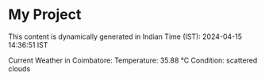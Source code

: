 # My Project

This content is dynamically generated in Indian Time (IST): 2024-04-15 14:36:51 IST


Current Weather in Coimbatore:
Temperature: 35.88 °C
Condition: scattered clouds
